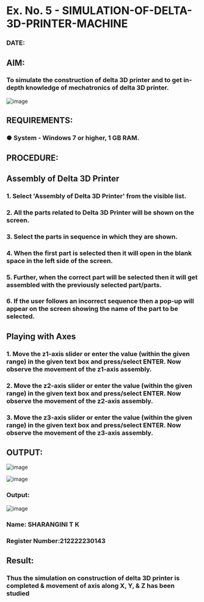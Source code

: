 # Ex. No. 5 - SIMULATION-OF-DELTA-3D-PRINTER-MACHINE

### DATE: 
## AIM:
### To simulate the construction of delta 3D printer and to get in-depth knowledge of mechatronics of delta 3D printer.

![image](https://github.com/Sellakumar1987/Ex.-No.-5---SIMULATION-OF-DELTA-3D-PRINTER-MACHINE/assets/113594316/c784471e-098f-456d-9c1b-e9f0ce56cc9b)

## REQUIREMENTS:
### ●	System - Windows 7 or higher, 1 GB RAM.

## PROCEDURE:

## Assembly of Delta 3D Printer
### 1.	Select 'Assembly of Delta 3D Printer' from the visible list.
### 2.	All the parts related to Delta 3D Printer will be shown on the screen.
### 3.	Select the parts in sequence in which they are shown.
### 4.	When the first part is selected then it will open in the blank space in the left side of the screen.
### 5.	Further, when the correct part will be selected then it will get assembled with the previously selected part/parts.
### 6.	If the user follows an incorrect sequence then a pop-up will appear on the screen showing the name of the part to be selected.

## Playing with Axes
### 1.	Move the z1-axis slider or enter the value (within the given range) in the given text box and press/select ENTER. Now observe the movement of the z1-axis assembly.
### 2.	Move the z2-axis slider or enter the value (within the given range) in the given text box and press/select ENTER. Now observe the movement of the z2-axis assembly.
### 3.	Move the z3-axis slider or enter the value (within the given range) in the given text box and press/select ENTER. Now observe the movement of the z3-axis assembly.

## OUTPUT:
![image](https://github.com/Anandanaruvi/Ex.-No.-5---SIMULATION-OF-DELTA-3D-PRINTER-MACHINE/assets/120443233/315c623d-2a92-404e-be26-352fdae46565)

![image](https://github.com/Anandanaruvi/Ex.-No.-5---SIMULATION-OF-DELTA-3D-PRINTER-MACHINE/assets/120443233/e2dde6a2-27b2-46bf-a83e-7d2605d79121)

### Output:
![image](https://github.com/Anandanaruvi/Ex.-No.-5---SIMULATION-OF-DELTA-3D-PRINTER-MACHINE/assets/120443233/57b5ea06-12c6-4303-8ab7-74b115ae7c11)

### Name: SHARANGINI T K
### Register Number:212222230143

## Result: 

### Thus the simulation on construction of delta 3D printer is completed & movement of axis along X, Y, & Z has been studied
